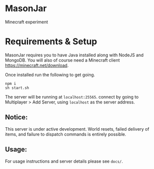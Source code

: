 # MasonJar
Minecraft experiment

# Requirements & Setup
MasonJar requires you to have Java installed along with NodeJS and MongoDB.
You will also of course need a Minecraft client https://minecraft.net/download.

Once installed run the following to get going.

```$
npm i
sh start.sh
```

The server will be running at `localhost:25565`. connect by going to Multiplayer > Add Server, using `localhost` as the server address.

## Notice:
This server is under active development. World resets, failed delivery of items,
and failure to dispatch commands is entirely possible.

## Usage:
For usage instructions and server details please see `docs/`.